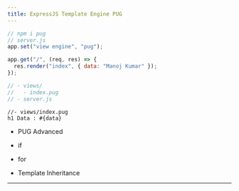 ```yaml
---
title: ExpressJS Template Engine PUG
---
```


```js
// npm i pug
// server.js
app.set("view engine", "pug");

app.get("/", (req, res) => {
  res.render("index", { data: "Manoj Kumar" });
});

// - views/
//   - index.pug
// - server.js
```

```pug
//- views/index.pug
h1 Data : #{data}
```

- PUG Advanced

- if
- for
- Template Inheritance

---
